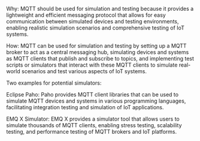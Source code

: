 Why: MQTT should be used for simulation and testing because it provides a lightweight and efficient messaging protocol that allows for easy communication between simulated devices and testing environments, enabling realistic simulation scenarios and comprehensive testing of IoT systems.


How: MQTT can be used for simulation and testing by setting up a MQTT broker to act as a central messaging hub, simulating devices and systems as MQTT clients that publish and subscribe to topics, and implementing test scripts or simulators that interact with these MQTT clients to simulate real-world scenarios and test various aspects of IoT systems.


Two examples for potential simulators:


Eclipse Paho: Paho provides MQTT client libraries that can be used to simulate MQTT devices and systems in various programming languages, facilitating integration testing and simulation of IoT applications.


EMQ X Simulator: EMQ X provides a simulator tool that allows users to simulate thousands of MQTT clients, enabling stress testing, scalability testing, and performance testing of MQTT brokers and IoT platforms.
